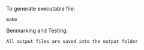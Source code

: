 To generate executable file: 

    make

Benmarking and Testing: 

    All output files are saved into the output folder
